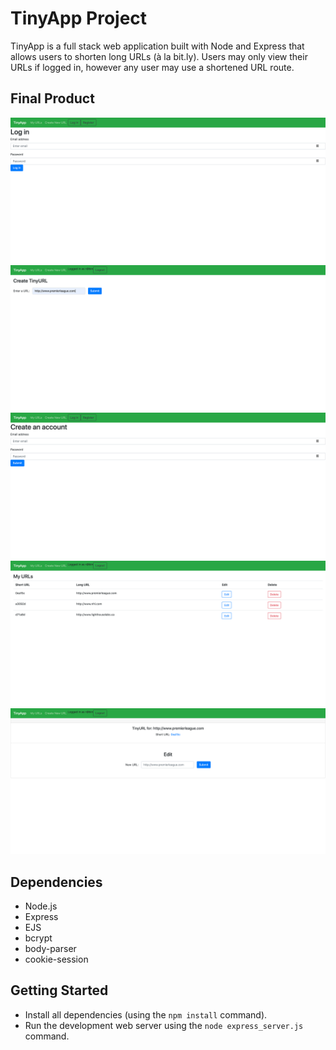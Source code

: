 # TinyApp Project

TinyApp is a full stack web application built with Node and Express that allows users to shorten long URLs (à la bit.ly). Users may only view their URLs if logged in, however any user may use a shortened URL route.

## Final Product

!["screenshot of login page"](https://github.com/robinwebber/tinyapp/blob/master/docs/login.png?raw=true)
!["screenshot create new short URL"](https://github.com/robinwebber/tinyapp/blob/master/docs/new.png?raw=true)
!["screenshot of create new account"](https://github.com/robinwebber/tinyapp/blob/master/docs/register.png?raw=true)
!["screenshot of url index"](https://github.com/robinwebber/tinyapp/blob/master/docs/url_index.png?raw=true)
!["screenshot of url page"](https://github.com/robinwebber/tinyapp/blob/master/docs/url_page.png?raw=true)


## Dependencies

- Node.js
- Express
- EJS
- bcrypt
- body-parser
- cookie-session

## Getting Started

- Install all dependencies (using the `npm install` command).
- Run the development web server using the `node express_server.js` command.
